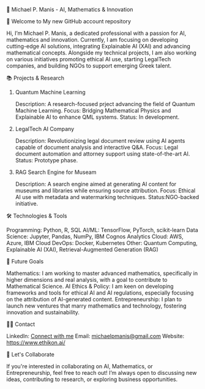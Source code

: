 🚀 Michael P. Manis - AI, Mathematics & Innovation
<!--
**mmanis88/mmanis88** is a ✨ _special_ ✨ repository because its `README.md` (this file) appears on your GitHub profile.


-->
👋 Welcome to My new GitHub account repository

Hi, I’m Michael P. Manis, a dedicated professional with a passion for AI, mathematics and innovation. Currently, I am focusing on developing cutting-edge AI solutions, integrating Explainable AI (XAI) and advancing mathematical concepts. Alongside my technical projects, I am also working on various initiatives promoting ethical AI use, starting LegalTech companies, and building NGOs to support emerging Greek talent.

📚 Projects & Research
1. Quantum Machine Learning 

    Description: A research-focused prject advancing the field of Quantum Machine Learning.
    Focus: Bridging Mathematical Physics and Explainable AI to enhance QML systems.
    Status: In development.

3. LegalTech AI Company

    Description: Revolutionizing legal document review using AI agents capable of document analysis and interactive Q&A.
    Focus: Legal document automation and attorney support using state-of-the-art AI.
    Status: Prototype phase.

4. RAG Search Engine for Museam

    Description: A search engine aimed at generating AI content for museums and libraries while ensuring source attribution.
    Focus: Ethical AI use with metadata and watermarking techniques.
    Status:NGO-backed initiative.

🛠️ Technologies & Tools

  Programming: Python, R, SQL
  AI/ML: TensorFlow, PyTorch, scikit-learn
  Data Science: Jupyter, Pandas, NumPy, IBM Cognos Analytics
  Cloud: AWS, Azure, IBM Cloud
  DevOps: Docker, Kubernetes
  Other: Quantum Computing, Explainable AI (XAI), Retrieval-Augmented Generation (RAG)

🎯 Future Goals

  Mathematics: I am working to master advanced mathematics, specifically in higher dimensions and real analysis, with a goal to contribute to Mathematical Science.
  AI Ethics & Policy: I am keen on developing frameworks and tools for ethical AI and AI regulations, especially focusing on the attribution of AI-generated content.
  Entrepreneurship: I plan to launch new ventures that marry mathematics and technology, fostering innovation and sustainability.

🧑‍💼 Contact

  LinkedIn: [Connect with me](https://www.linkedin.com/in/michaelpmanis/)
  Email: michaelpmanis@gmail.com
  Website: https://www.ethikon.ai/

🤝 Let's Collaborate

If you're interested in collaborating on AI, Mathematics, or Entrepreneurship, feel free to reach out! I’m always open to discussing new ideas, contributing to research, or exploring business opportunities.
